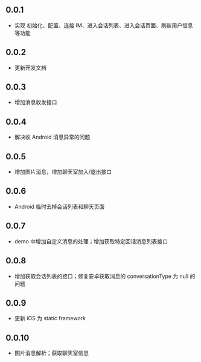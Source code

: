## 0.0.1

* 实现 初始化、配置、连接 IM、进入会话列表、进入会话页面、刷新用户信息等功能

## 0.0.2

* 更新开发文档

## 0.0.3

* 增加消息收发接口

## 0.0.4

* 解决收 Android 消息异常的问题

## 0.0.5

* 增加图片消息，增加聊天室加入/退出接口

## 0.0.6

* Android 临时去掉会话列表和聊天页面

## 0.0.7

* demo 中增加自定义消息的处理；增加获取特定回话消息列表接口

## 0.0.8

* 增加获取会话列表的接口；修复安卓获取消息的 conversationType 为 null 的问题

## 0.0.9

* 更新 iOS 为 static framework

## 0.0.10

* 图片消息解析；获取聊天室信息
